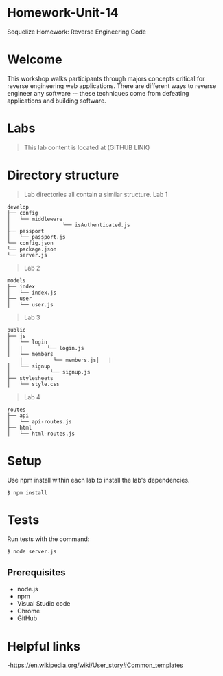 # Homework-Unit-14 
Sequelize Homework: Reverse Engineering Code

# Welcome

This workshop walks participants through majors concepts critical for reverse engineering web applications. There are different ways to reverse engineer any software -- these techniques come from defeating applications and building software.

# Labs

> This lab content is located at (GITHUB LINK)

# Directory structure
> Lab directories all contain a similar structure.
Lab 1
```
develop
├── config
│   └── middleware
│                 └── isAuthenticated.js           
├── passport
│   └── passport.js
└── config.json
└── package.json
└── server.js
```
> Lab 2
```
models
├── index
│   └── index.js        
├── user
│   └── user.js
```
> Lab 3
```
public
├── js
│   └── login       
│   |        └── login.js
│   └── members
    |          └── members.js│   |        
│   └── signup
│             └── signup.js
├── stylesheets
│   └── style.css
```
> Lab 4
```
routes
├── api
│   └── api-routes.js        
├── html
│   └── html-routes.js
```
# Setup
Use npm install within each lab to install the lab's dependencies.
```
$ npm install
```
# Tests
Run tests with the command:
```
$ node server.js
```
## Prerequisites
- node.js
- npm
- Visual Studio code
- Chrome
- GitHub

# Helpful links
-https://en.wikipedia.org/wiki/User_story#Common_templates
